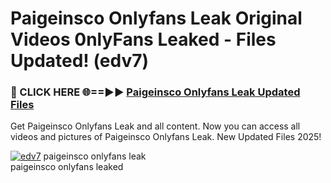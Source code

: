 # Paigeinsco Onlyfans Leak Original Videos 0nlyFans Leaked - Files Updated! (edv7)

<h3>🔴 CLICK HERE 🌐==►► <a href="https://tinyurl.com/4seja8ks" rel="nofollow">Paigeinsco Onlyfans Leak Updated Files</a></h3>

Get Paigeinsco Onlyfans Leak and all content. Now you can access all videos and pictures of Paigeinsco Onlyfans Leak. New Updated Files 2025!

[![edv7](https://i.imgur.com/EWjZXRe.gif)](https://tinyurl.com/4seja8ks)
paigeinsco onlyfans leak<br>
paigeinsco onlyfans leaked